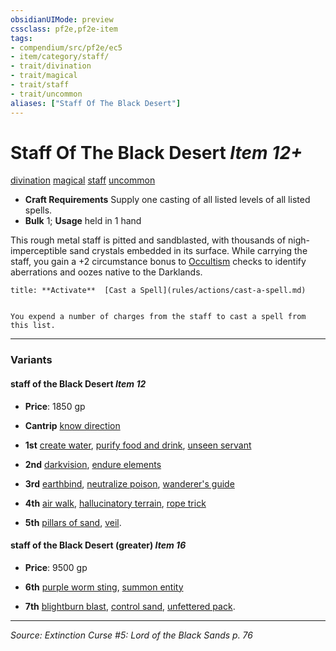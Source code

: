```yaml
---
obsidianUIMode: preview
cssclass: pf2e,pf2e-item
tags:
- compendium/src/pf2e/ec5
- item/category/staff/
- trait/divination
- trait/magical
- trait/staff
- trait/uncommon
aliases: ["Staff Of The Black Desert"]
---
```

# Staff Of The Black Desert *Item 12+*  
[divination](divination.md "Divination School Trait")  [magical](magical.md "Magical Item Trait")  [staff](Reference/Rules/Traits/staff.md "Staff Item Trait")  [uncommon](uncommon.md "Uncommon Rarity Trait")  

- **Craft Requirements** Supply one casting of all listed levels of all listed spells.
- **Bulk** 1; **Usage** held in 1 hand

This rough metal staff is pitted and sandblasted, with thousands of nigh-imperceptible sand crystals embedded in its surface. While carrying the staff, you gain a +2 circumstance bonus to [Occultism](skills.md#Occultism) checks to identify aberrations and oozes native to the Darklands.

```ad-embed-ability
title: **Activate**  [Cast a Spell](rules/actions/cast-a-spell.md)


You expend a number of charges from the staff to cast a spell from this list.
```

---

### Variants

#### staff of the Black Desert *Item 12*

- **Price**: 1850 gp

- **Cantrip** [know direction](know-direction.md)
- **1st** [create water](create-water.md), [purify food and drink](purify-food-and-drink.md), [unseen servant](unseen-servant.md)
- **2nd** [darkvision](Reference/Compendium/Spells/darkvision.md), [endure elements](endure-elements.md)
- **3rd** [earthbind](earthbind.md), [neutralize poison](neutralize-poison.md), [wanderer's guide](wanderers-guide.md)
- **4th** [air walk](air-walk.md), [hallucinatory terrain](hallucinatory-terrain.md), [rope trick](rope-trick.md)
- **5th** [pillars of sand](pillars-of-sand-ec5.md), [veil](veil.md).

#### staff of the Black Desert (greater) *Item 16*

- **Price**: 9500 gp

- **6th** [purple worm sting](purple-worm-sting.md), [summon entity](summon-entity.md)
- **7th** [blightburn blast](blightburn-blast-ec5.md), [control sand](control-sand-ec5.md), [unfettered pack](unfettered-pack.md).

---
*Source: Extinction Curse #5: Lord of the Black Sands p. 76*